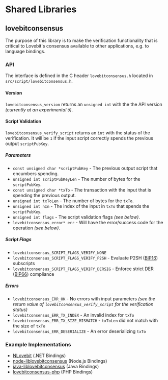Shared Libraries
================

## lovebitconsensus

The purpose of this library is to make the verification functionality that is critical to Lovebit's consensus available to other applications, e.g. to language bindings.

### API

The interface is defined in the C header `lovebitconsensus.h` located in  `src/script/lovebitconsensus.h`.

#### Version

`lovebitconsensus_version` returns an `unsigned int` with the the API version *(currently at an experimental `0`)*.

#### Script Validation

`lovebitconsensus_verify_script` returns an `int` with the status of the verification. It will be `1` if the input script correctly spends the previous output `scriptPubKey`.

##### Parameters
- `const unsigned char *scriptPubKey` - The previous output script that encumbers spending.
- `unsigned int scriptPubKeyLen` - The number of bytes for the `scriptPubKey`.
- `const unsigned char *txTo` - The transaction with the input that is spending the previous output.
- `unsigned int txToLen` - The number of bytes for the `txTo`.
- `unsigned int nIn` - The index of the input in `txTo` that spends the `scriptPubKey`.
- `unsigned int flags` - The script validation flags *(see below)*.
- `lovebitconsensus_error* err` - Will have the error/success code for the operation *(see below)*.

##### Script Flags
- `lovebitconsensus_SCRIPT_FLAGS_VERIFY_NONE`
- `lovebitconsensus_SCRIPT_FLAGS_VERIFY_P2SH` - Evaluate P2SH ([BIP16](https://github.com/lovebit/bips/blob/master/bip-0016.mediawiki)) subscripts
- `lovebitconsensus_SCRIPT_FLAGS_VERIFY_DERSIG` - Enforce strict DER ([BIP66](https://github.com/lovebit/bips/blob/master/bip-0066.mediawiki)) compliance

##### Errors
- `lovebitconsensus_ERR_OK` - No errors with input parameters *(see the return value of `lovebitconsensus_verify_script` for the verification status)*
- `lovebitconsensus_ERR_TX_INDEX` - An invalid index for `txTo`
- `lovebitconsensus_ERR_TX_SIZE_MISMATCH` - `txToLen` did not match with the size of `txTo`
- `lovebitconsensus_ERR_DESERIALIZE` - An error deserializing `txTo`

### Example Implementations
- [NLovebit](https://github.com/NicolasDorier/NLovebit/blob/master/NLovebit/Script.cs#L814) (.NET Bindings)
- [node-liblovebitconsensus](https://github.com/bitpay/node-liblovebitconsensus) (Node.js Bindings)
- [java-liblovebitconsensus](https://github.com/dexX7/java-liblovebitconsensus) (Java Bindings)
- [lovebitconsensus-php](https://github.com/Bit-Wasp/lovebitconsensus-php) (PHP Bindings)
